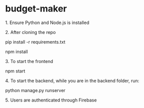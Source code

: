 # budget-maker
1\. Ensure Python and Node.js is installed

2\. After cloning the repo

pip install -r requirements.txt


npm install

3\. To start the frontend

npm start

4\. To start the backend, while you are in the backend folder, run:

python manage.py runserver


5\. Users are authenticated through Firebase
